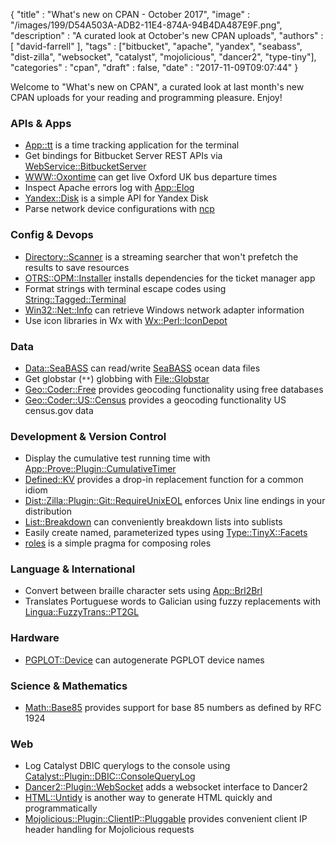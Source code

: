 {
   "title" : "What's new on CPAN - October 2017",
   "image" : "/images/199/D54A503A-ADB2-11E4-874A-94B4DA487E9F.png",
   "description" : "A curated look at October's new CPAN uploads",
   "authors" : [
      "david-farrell"
   ],
   "tags" : ["bitbucket", "apache", "yandex", "seabass", "dist-zilla", "websocket", "catalyst", "mojolicious", "dancer2", "type-tiny"],
   "categories" : "cpan",
   "draft" : false,
   "date" : "2017-11-09T09:07:44"
}


Welcome to "What's new on CPAN", a curated look at last month's new CPAN uploads for your reading and programming pleasure. Enjoy!

### APIs & Apps
* [App::tt](https://metacpan.org/pod/App::tt) is a time tracking application for the terminal
* Get bindings for Bitbucket Server REST APIs via [WebService::BitbucketServer](https://metacpan.org/pod/WebService::BitbucketServer)
* [WWW::Oxontime](https://metacpan.org/pod/WWW::Oxontime) can get live Oxford UK bus departure times
* Inspect Apache errors log with [App::Elog](https://metacpan.org/pod/App::Elog)
* [Yandex::Disk](https://metacpan.org/pod/Yandex::Disk) is a simple API for Yandex Disk
* Parse network device configurations with [ncp](https://metacpan.org/pod/ncp)


### Config & Devops
* [Directory::Scanner](https://metacpan.org/pod/Directory::Scanner) is a streaming searcher that won't prefetch the results to save resources
* [OTRS::OPM::Installer](https://metacpan.org/pod/OTRS::OPM::Installer) installs dependencies for the ticket manager app
* Format strings with terminal escape codes using [String::Tagged::Terminal](https://metacpan.org/pod/String::Tagged::Terminal)
* [Win32::Net::Info](https://metacpan.org/pod/Win32::Net::Info) can retrieve Windows network adapter information
* Use icon libraries in Wx with [Wx::Perl::IconDepot](https://metacpan.org/pod/Wx::Perl::IconDepot)


### Data
* [Data::SeaBASS](https://metacpan.org/pod/Data::SeaBASS) can read/write [SeaBASS](https://seabass.gsfc.nasa.gov/wiki/System_Description) ocean data files
* Get globstar (`**`) globbing with [File::Globstar](https://metacpan.org/pod/File::Globstar)
* [Geo::Coder::Free](https://metacpan.org/pod/Geo::Coder::Free) provides geocoding functionality using free databases
* [Geo::Coder::US::Census](https://metacpan.org/pod/Geo::Coder::US::Census) provides a geocoding functionality US census.gov data


### Development & Version Control
* Display the cumulative test running time with [App::Prove::Plugin::CumulativeTimer](https://metacpan.org/pod/App::Prove::Plugin::CumulativeTimer)
* [Defined::KV](https://metacpan.org/pod/Defined::KV) provides a drop-in replacement function for a common idiom
* [Dist::Zilla::Plugin::Git::RequireUnixEOL](https://metacpan.org/pod/Dist::Zilla::Plugin::Git::RequireUnixEOL) enforces Unix line endings in your distribution
* [List::Breakdown](https://metacpan.org/pod/List::Breakdown) can conveniently breakdown lists into sublists
* Easily create named, parameterized types using [Type::TinyX::Facets](https://metacpan.org/pod/Type::TinyX::Facets)
* [roles](https://metacpan.org/pod/roles) is a simple pragma for composing roles


### Language & International
* Convert between braille character sets using [App::Brl2Brl](https://metacpan.org/pod/App::Brl2Brl)
* Translates Portuguese words to Galician using fuzzy replacements with [Lingua::FuzzyTrans::PT2GL](https://metacpan.org/pod/Lingua::FuzzyTrans::PT2GL)


### Hardware
* [PGPLOT::Device](https://metacpan.org/pod/PGPLOT::Device) can autogenerate PGPLOT device names


### Science & Mathematics
* [Math::Base85](https://metacpan.org/pod/Math::Base85) provides support for base 85 numbers as defined by RFC 1924


### Web
* Log Catalyst DBIC querylogs to the console using [Catalyst::Plugin::DBIC::ConsoleQueryLog](https://metacpan.org/pod/Catalyst::Plugin::DBIC::ConsoleQueryLog)
* [Dancer2::Plugin::WebSocket](https://metacpan.org/pod/Dancer2::Plugin::WebSocket) adds a websocket interface to Dancer2
* [HTML::Untidy](https://metacpan.org/pod/HTML::Untidy) is another way to generate HTML quickly and programmatically
* [Mojolicious::Plugin::ClientIP::Pluggable](https://metacpan.org/pod/Mojolicious::Plugin::ClientIP::Pluggable) provides convenient client IP header handling for Mojolicious requests


